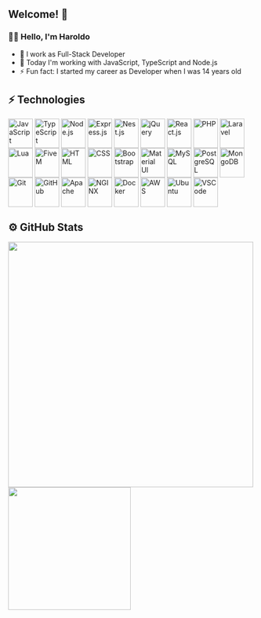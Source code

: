 ## Welcome! 👋
### 👨‍💻 Hello, I'm Haroldo

- 🔭 I work as Full-Stack Developer
- 🌱 Today I'm working with JavaScript, TypeScript and Node.js
- ⚡ Fun fact: I started my career as Developer when I was 14 years old


## ⚡ Technologies

<div style="display: inline-block">
  <img alt="JavaScript" align="center" width="50" height="60" src="https://cdn.jsdelivr.net/gh/devicons/devicon/icons/javascript/javascript-original.svg" />
  <img alt="TypeScript" align="center" width="50" height="60" src="https://cdn.jsdelivr.net/gh/devicons/devicon/icons/typescript/typescript-original.svg" />
  <img alt="Node.js" align="center" width="50" height="60" src="https://cdn.jsdelivr.net/gh/devicons/devicon/icons/nodejs/nodejs-original-wordmark.svg" />
  <img alt="Express.js" align="center" width="50" height="60" src="https://cdn.jsdelivr.net/gh/devicons/devicon/icons/express/express-original.svg" />
  <img alt="Nest.js" align="center" width="50" height="60" src="https://cdn.jsdelivr.net/gh/devicons/devicon/icons/nestjs/nestjs-plain-wordmark.svg" />  
  <img alt="jQuery" align="center" width="50" height="60" src="https://cdn.jsdelivr.net/gh/devicons/devicon/icons/jquery/jquery-plain-wordmark.svg" />  
  <img alt="React.js" align="center" width="50" height="60" src="https://cdn.jsdelivr.net/gh/devicons/devicon/icons/react/react-original.svg" />  
  <img alt="PHP" align="center" width="50" height="60" src="https://cdn.jsdelivr.net/gh/devicons/devicon/icons/php/php-original.svg" />
  <img alt="Laravel" align="center" width="50" height="60" src="https://cdn.jsdelivr.net/gh/devicons/devicon/icons/laravel/laravel-plain-wordmark.svg" />
  <img alt="Lua" align="center" width="50" height="60" src="https://cdn.jsdelivr.net/gh/devicons/devicon/icons/lua/lua-original-wordmark.svg" />
  <img alt="FiveM" align="center" width="50" height="60" src="https://img.icons8.com/color/512/fivem.png" />     
  <img alt="HTML" align="center" width="50" height="60" src="https://cdn.jsdelivr.net/gh/devicons/devicon/icons/html5/html5-original.svg" />     
  <img alt="CSS" align="center" width="50" height="60" src="https://cdn.jsdelivr.net/gh/devicons/devicon/icons/css3/css3-original-wordmark.svg" />     
  <img alt="Bootstrap" align="center" width="50" height="60" src="https://cdn.jsdelivr.net/gh/devicons/devicon/icons/bootstrap/bootstrap-original-wordmark.svg" />     
  <img alt="Material UI" align="center" width="50" height="60" src="https://cdn.jsdelivr.net/gh/devicons/devicon/icons/materialui/materialui-original.svg" />     
  <img alt="MySQL" align="center" width="50" height="60" src="https://cdn.jsdelivr.net/gh/devicons/devicon/icons/mysql/mysql-plain-wordmark.svg" />     
  <img alt="PostgreSQL" align="center" width="50" height="60" src="https://cdn.jsdelivr.net/gh/devicons/devicon/icons/postgresql/postgresql-original.svg" />     
  <img alt="MongoDB" align="center" width="50" height="60" src="https://cdn.jsdelivr.net/gh/devicons/devicon/icons/mongodb/mongodb-original.svg" />     
  <img alt="Git" align="center" width="50" height="60" src="https://cdn.jsdelivr.net/gh/devicons/devicon/icons/git/git-original-wordmark.svg" />     
  <img alt="GitHub" align="center" width="50" height="60" src="https://cdn.jsdelivr.net/gh/devicons/devicon/icons/github/github-original.svg" />     
  <img alt="Apache" align="center" width="50" height="60" src="https://cdn.jsdelivr.net/gh/devicons/devicon/icons/apache/apache-original-wordmark.svg" />     
  <img alt="NGINX" align="center" width="50" height="60" src="https://cdn.jsdelivr.net/gh/devicons/devicon/icons/nginx/nginx-original.svg" />     
  <img alt="Docker" align="center" width="50" height="60" src="https://cdn.jsdelivr.net/gh/devicons/devicon/icons/docker/docker-original.svg" />     
  <img alt="AWS" align="center" width="50" height="60" src="https://cdn.jsdelivr.net/gh/devicons/devicon/icons/amazonwebservices/amazonwebservices-plain-wordmark.svg" />     
  <img alt="Ubuntu" align="center" width="50" height="60" src="https://cdn.jsdelivr.net/gh/devicons/devicon/icons/ubuntu/ubuntu-plain-wordmark.svg" />     
  <img alt="VSCode" align="center" width="50" height="60" src="https://cdn.jsdelivr.net/gh/devicons/devicon/icons/vscode/vscode-original.svg" />     
</div>

## ⚙️ GitHub Stats
<div>
  <a href="https://haroldo.dev">
  <img src="https://github-readme-stats.vercel.app/api?username=haroldogondim&show_icons=true&theme=dark&layout=compact" width="500em" />
  <img src="https://github-readme-stats.vercel.app/api/top-langs?username=haroldogondim&hide=contribs,prs&theme=dark" width="250em" />
</div>
